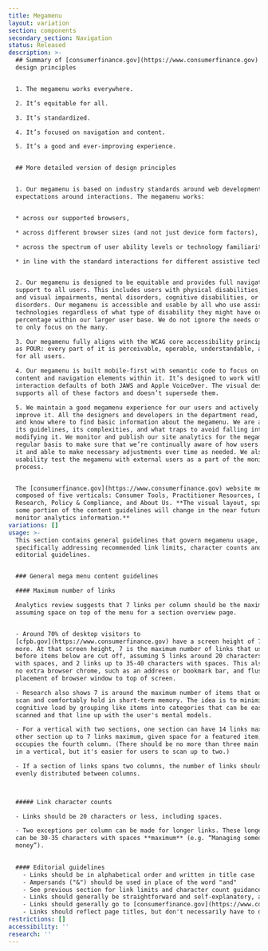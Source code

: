 ```yaml
---
title: Megamenu
layout: variation
section: components
secondary_section: Navigation
status: Released
description: >-
  ## Summary of [consumerfinance.gov](https://www.consumerfinance.gov) megamenu
  design principles


  1. The megamenu works everywhere.

  2. It’s equitable for all.

  3. It’s standardized.

  4. It’s focused on navigation and content.

  5. It’s a good and ever-improving experience.


  ## More detailed version of design principles


  1. Our megamenu is based on industry standards around web development and user
  expectations around interactions. The megamenu works:


  * across our supported browsers,

  * across different browser sizes (and not just device form factors),

  * across the spectrum of user ability levels or technology familiarity, and

  * in line with the standard interactions for different assistive techniques.


  2. Our megamenu is designed to be equitable and provides full navigational
  support to all users. This includes users with physical disabilities, hearing
  and visual impairments, mental disorders, cognitive disabilities, or seizure
  disorders. Our megamenu is accessible and usable by all who use assistive
  technologies regardless of what type of disability they might have or their
  percentage within our larger user base. We do not ignore the needs of the few
  to only focus on the many.

  3. Our megamenu fully aligns with the WCAG core accessibility principles known
  as POUR: every part of it is perceivable, operable, understandable, and robust
  for all users.

  4. Our megamenu is built mobile-first with semantic code to focus on the
  content and navigation elements within it. It’s designed to work with the
  interaction defaults of both JAWS and Apple VoiceOver. The visual design
  supports all of these factors and doesn’t supersede them.

  5. We maintain a good megamenu experience for our users and actively work to
  improve it. All the designers and developers in the department read, share,
  and know where to find basic information about the megamenu. We are aware of
  its guidelines, its complexities, and what traps to avoid falling into when
  modifying it. We monitor and publish our site analytics for the megamenu on a
  regular basis to make sure that we’re continually aware of how users are using
  it and able to make necessary adjustments over time as needed. We also
  usability test the megamenu with external users as a part of the monitoring
  process.


  The [consumerfinance.gov](https://www.consumerfinance.gov) website megamenu is
  composed of five verticals: Consumer Tools, Practitioner Resources, Data &
  Research, Policy & Compliance, and About Us. **The visual layout, spacing, and
  some portion of the content guidelines will change in the near future, as we
  monitor analytics information.**
variations: []
usage: >-
  This section contains general guidelines that govern megamenu usage,
  specifically addressing recommended link limits, character counts and
  editorial guidelines.


  ### General mega menu content guidelines

  #### Maximum number of links

  Analytics review suggests that 7 links per column should be the maximum,
  assuming space on top of the menu for a section overview page.


  - Around 70% of desktop visitors to
  [cfpb.gov](https://www.consumerfinance.gov) have a screen height of 768 px or
  more. At that screen height, 7 is the maximum number of links that users see
  before items below are cut off, assuming 5 links around 20 characters or less
  with spaces, and 2 links up to 35-40 characters with spaces. This also assumes
  no extra browser chrome, such as an address or bookmark bar, and flush
  placement of browser window to top of screen.

  - Research also shows 7 is around the maximum number of items that one can
  scan and comfortably hold in short-term memory. The idea is to minimize
  cognitive load by grouping like items into categories that can be easily
  scanned and that line up with the user's mental models.

  - For a vertical with two sections, one section can have 14 links maximum, the
  other section up to 7 links maximum, given space for a featured item, which
  occupies the fourth column. (There should be no more than three main sections
  in a vertical, but it's easier for users to scan up to two.)

  - If a section of links spans two columns, the number of links should be
  evenly distributed between columns.



  ##### Link character counts

  - Links should be 20 characters or less, including spaces. 

  - Two exceptions per column can be made for longer links. These longer links
  can be 30-35 characters with spaces **maximum** (e.g. “Managing someone else’s
  money”).  
   

  #### Editorial guidelines
    - Links should be in alphabetical order and written in title case
    - Ampersands ("&") should be used in place of the word "and"
    - See previous section for link limits and character count guidance 
    - Links should generally be straightforward and self-explanatory, avoiding jargon or brand names that might be difficult for users to understand
    - Links should generally go to [consumerfinance.gov](https://www.consumerfinance.gov) pages only
    - Links should reflect page titles, but don't necessarily have to duplicate them verbatim
restrictions: []
accessibility: ''
research: ''
---
```


